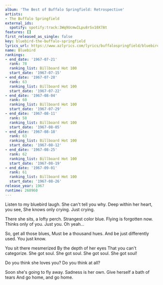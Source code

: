 ```yaml
---
album: 'The Best of Buffalo Springfield: Retrospective'
artists:
- The Buffalo Springfield
external_ids:
  spotify: spotify:track:3Wq9UcmwILpu8rSv10X7At
features: []
first_released_as_single: false
key: bluebird-the-buffalo-springfield
lyrics_url: https://www.azlyrics.com/lyrics/buffalospringfield/bluebird.html
name: Bluebird
rankings:
- end_date: '1967-07-21'
  rank: 78
  ranking_list: Billboard Hot 100
  start_date: '1967-07-15'
- end_date: '1967-07-28'
  rank: 63
  ranking_list: Billboard Hot 100
  start_date: '1967-07-22'
- end_date: '1967-08-04'
  rank: 60
  ranking_list: Billboard Hot 100
  start_date: '1967-07-29'
- end_date: '1967-08-11'
  rank: 58
  ranking_list: Billboard Hot 100
  start_date: '1967-08-05'
- end_date: '1967-08-18'
  rank: 63
  ranking_list: Billboard Hot 100
  start_date: '1967-08-12'
- end_date: '1967-08-25'
  rank: 62
  ranking_list: Billboard Hot 100
  start_date: '1967-08-19'
- end_date: '1967-09-01'
  rank: 61
  ranking_list: Billboard Hot 100
  start_date: '1967-08-26'
release_year: 1967
runtime: 268960
---
```

Listen to my bluebird laugh.
She can't tell you why.
Deep within her heart, you see,
She knows only crying.
Just crying.

There she sits, a lofty perch.
Strangest color blue.
Flying is forgotten now.
Thinks only of you.
Just you.
Oh yeah...

So, get all those blues,
Must be a thousand hues.
And be just differently used.
You just know.

You sit there mesmerized
By the depth of her eyes
That you can't categorize.
She got soul.
She got soul.
She got soul.
She got soul!

Do you think she loves you?
Do you think at all?

Soon she's going to fly away.
Sadness is her own.
Give herself a bath of tears
And go home, and go home.
